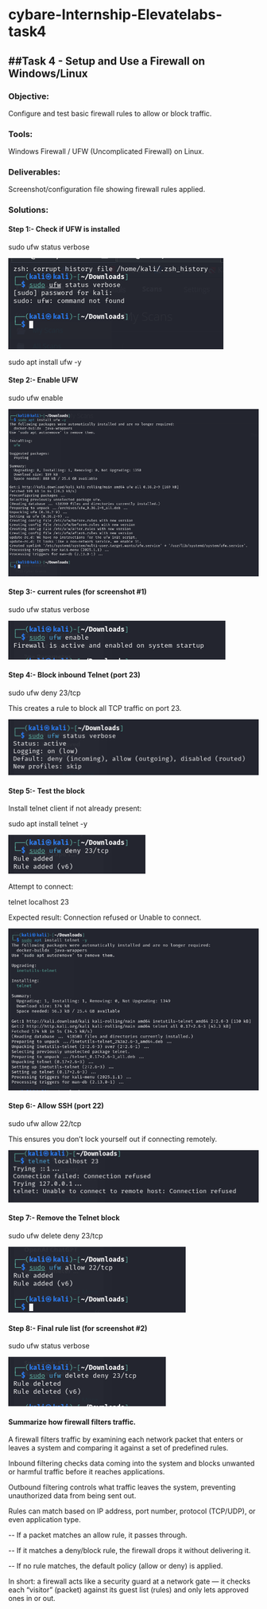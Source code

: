 # cybare-Internship-Elevatelabs-task4

##Task 4 - Setup and Use a Firewall on Windows/Linux
--

### Objective: 

Configure and test basic firewall rules to allow or block traffic.

### Tools: 

Windows Firewall / UFW (Uncomplicated Firewall) on Linux.

### Deliverables: 

Screenshot/configuration file showing firewall rules applied.

### Solutions:

#### Step 1:- Check if UFW is installed

sudo ufw status verbose

![1](Screenshots/1.png)

sudo apt install ufw -y 

#### Step 2:- Enable UFW

sudo ufw enable

![2](Screenshots/2.png)

#### Step 3:- current rules (for screenshot #1)

sudo ufw status verbose

![3](Screenshots/3.png)

#### Step 4:- Block inbound Telnet (port 23)

sudo ufw deny 23/tcp

This creates a rule to block all TCP traffic on port 23.

![4](Screenshots/4.png)

#### Step 5:- Test the block

Install telnet client if not already present:

sudo apt install telnet -y

![5](Screenshots/5.png)

Attempt to connect:

telnet localhost 23

Expected result: Connection refused or Unable to connect.

![6](Screenshots/6.png)

#### Step 6:- Allow SSH (port 22)

sudo ufw allow 22/tcp

This ensures you don’t lock yourself out if connecting remotely.

![7](Screenshots/7.png)

#### Step 7:- Remove the Telnet block

sudo ufw delete deny 23/tcp

![8](Screenshots/8.png)

#### Step 8:- Final rule list (for screenshot #2)

sudo ufw status verbose

![9](Screenshots/9.png)

#### Summarize how firewall filters traffic.

A firewall filters traffic by examining each network packet that enters or leaves a system and comparing it against a set of predefined rules.

Inbound filtering checks data coming into the system and blocks unwanted or harmful traffic before it reaches applications.

Outbound filtering controls what traffic leaves the system, preventing unauthorized data from being sent out.

Rules can match based on IP address, port number, protocol (TCP/UDP), or even application type.

-- If a packet matches an allow rule, it passes through.

-- If it matches a deny/block rule, the firewall drops it without delivering it.

-- If no rule matches, the default policy (allow or deny) is applied.

In short: a firewall acts like a security guard at a network gate — it checks each “visitor” (packet) against its guest list (rules) and only lets approved ones in or out.
